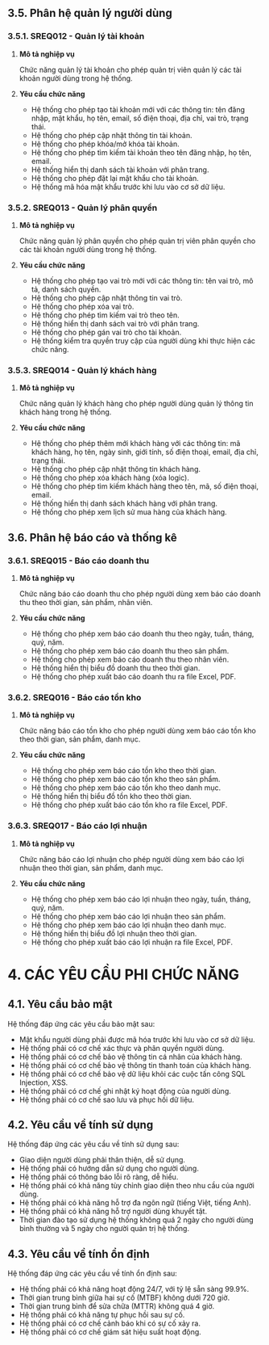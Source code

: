 ## 3.5. Phân hệ quản lý người dùng

### 3.5.1. SREQ012 - Quản lý tài khoản

1. **Mô tả nghiệp vụ**

   Chức năng quản lý tài khoản cho phép quản trị viên quản lý các tài khoản người dùng trong hệ thống.

2. **Yêu cầu chức năng**
   - Hệ thống cho phép tạo tài khoản mới với các thông tin: tên đăng nhập, mật khẩu, họ tên, email, số điện thoại, địa chỉ, vai trò, trạng thái.
   - Hệ thống cho phép cập nhật thông tin tài khoản.
   - Hệ thống cho phép khóa/mở khóa tài khoản.
   - Hệ thống cho phép tìm kiếm tài khoản theo tên đăng nhập, họ tên, email.
   - Hệ thống hiển thị danh sách tài khoản với phân trang.
   - Hệ thống cho phép đặt lại mật khẩu cho tài khoản.
   - Hệ thống mã hóa mật khẩu trước khi lưu vào cơ sở dữ liệu.

### 3.5.2. SREQ013 - Quản lý phân quyền

1. **Mô tả nghiệp vụ**

   Chức năng quản lý phân quyền cho phép quản trị viên phân quyền cho các tài khoản người dùng trong hệ thống.

2. **Yêu cầu chức năng**
   - Hệ thống cho phép tạo vai trò mới với các thông tin: tên vai trò, mô tả, danh sách quyền.
   - Hệ thống cho phép cập nhật thông tin vai trò.
   - Hệ thống cho phép xóa vai trò.
   - Hệ thống cho phép tìm kiếm vai trò theo tên.
   - Hệ thống hiển thị danh sách vai trò với phân trang.
   - Hệ thống cho phép gán vai trò cho tài khoản.
   - Hệ thống kiểm tra quyền truy cập của người dùng khi thực hiện các chức năng.

### 3.5.3. SREQ014 - Quản lý khách hàng

1. **Mô tả nghiệp vụ**

   Chức năng quản lý khách hàng cho phép người dùng quản lý thông tin khách hàng trong hệ thống.

2. **Yêu cầu chức năng**
   - Hệ thống cho phép thêm mới khách hàng với các thông tin: mã khách hàng, họ tên, ngày sinh, giới tính, số điện thoại, email, địa chỉ, trạng thái.
   - Hệ thống cho phép cập nhật thông tin khách hàng.
   - Hệ thống cho phép xóa khách hàng (xóa logic).
   - Hệ thống cho phép tìm kiếm khách hàng theo tên, mã, số điện thoại, email.
   - Hệ thống hiển thị danh sách khách hàng với phân trang.
   - Hệ thống cho phép xem lịch sử mua hàng của khách hàng.

## 3.6. Phân hệ báo cáo và thống kê

### 3.6.1. SREQ015 - Báo cáo doanh thu

1. **Mô tả nghiệp vụ**

   Chức năng báo cáo doanh thu cho phép người dùng xem báo cáo doanh thu theo thời gian, sản phẩm, nhân viên.

2. **Yêu cầu chức năng**
   - Hệ thống cho phép xem báo cáo doanh thu theo ngày, tuần, tháng, quý, năm.
   - Hệ thống cho phép xem báo cáo doanh thu theo sản phẩm.
   - Hệ thống cho phép xem báo cáo doanh thu theo nhân viên.
   - Hệ thống hiển thị biểu đồ doanh thu theo thời gian.
   - Hệ thống cho phép xuất báo cáo doanh thu ra file Excel, PDF.

### 3.6.2. SREQ016 - Báo cáo tồn kho

1. **Mô tả nghiệp vụ**

   Chức năng báo cáo tồn kho cho phép người dùng xem báo cáo tồn kho theo thời gian, sản phẩm, danh mục.

2. **Yêu cầu chức năng**
   - Hệ thống cho phép xem báo cáo tồn kho theo thời gian.
   - Hệ thống cho phép xem báo cáo tồn kho theo sản phẩm.
   - Hệ thống cho phép xem báo cáo tồn kho theo danh mục.
   - Hệ thống hiển thị biểu đồ tồn kho theo thời gian.
   - Hệ thống cho phép xuất báo cáo tồn kho ra file Excel, PDF.

### 3.6.3. SREQ017 - Báo cáo lợi nhuận

1. **Mô tả nghiệp vụ**

   Chức năng báo cáo lợi nhuận cho phép người dùng xem báo cáo lợi nhuận theo thời gian, sản phẩm, danh mục.

2. **Yêu cầu chức năng**
   - Hệ thống cho phép xem báo cáo lợi nhuận theo ngày, tuần, tháng, quý, năm.
   - Hệ thống cho phép xem báo cáo lợi nhuận theo sản phẩm.
   - Hệ thống cho phép xem báo cáo lợi nhuận theo danh mục.
   - Hệ thống hiển thị biểu đồ lợi nhuận theo thời gian.
   - Hệ thống cho phép xuất báo cáo lợi nhuận ra file Excel, PDF.

# 4. CÁC YÊU CẦU PHI CHỨC NĂNG

## 4.1. Yêu cầu bảo mật

Hệ thống đáp ứng các yêu cầu bảo mật sau:

- Mật khẩu người dùng phải được mã hóa trước khi lưu vào cơ sở dữ liệu.
- Hệ thống phải có cơ chế xác thực và phân quyền người dùng.
- Hệ thống phải có cơ chế bảo vệ thông tin cá nhân của khách hàng.
- Hệ thống phải có cơ chế bảo vệ thông tin thanh toán của khách hàng.
- Hệ thống phải có cơ chế bảo vệ dữ liệu khỏi các cuộc tấn công SQL Injection, XSS.
- Hệ thống phải có cơ chế ghi nhật ký hoạt động của người dùng.
- Hệ thống phải có cơ chế sao lưu và phục hồi dữ liệu.

## 4.2. Yêu cầu về tính sử dụng

Hệ thống đáp ứng các yêu cầu về tính sử dụng sau:

- Giao diện người dùng phải thân thiện, dễ sử dụng.
- Hệ thống phải có hướng dẫn sử dụng cho người dùng.
- Hệ thống phải có thông báo lỗi rõ ràng, dễ hiểu.
- Hệ thống phải có khả năng tùy chỉnh giao diện theo nhu cầu của người dùng.
- Hệ thống phải có khả năng hỗ trợ đa ngôn ngữ (tiếng Việt, tiếng Anh).
- Hệ thống phải có khả năng hỗ trợ người dùng khuyết tật.
- Thời gian đào tạo sử dụng hệ thống không quá 2 ngày cho người dùng bình thường và 5 ngày cho người quản trị hệ thống.

## 4.3. Yêu cầu về tính ổn định

Hệ thống đáp ứng các yêu cầu về tính ổn định sau:

- Hệ thống phải có khả năng hoạt động 24/7, với tỷ lệ sẵn sàng 99.9%.
- Thời gian trung bình giữa hai sự cố (MTBF) không dưới 720 giờ.
- Thời gian trung bình để sửa chữa (MTTR) không quá 4 giờ.
- Hệ thống phải có khả năng tự phục hồi sau sự cố.
- Hệ thống phải có cơ chế cảnh báo khi có sự cố xảy ra.
- Hệ thống phải có cơ chế giám sát hiệu suất hoạt động.
